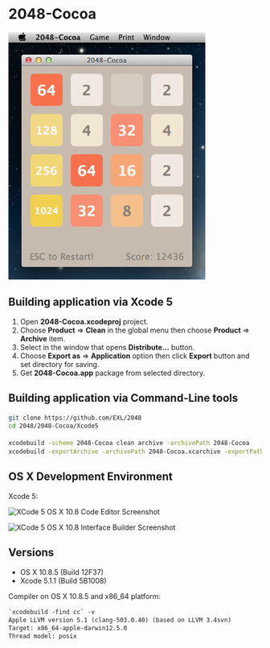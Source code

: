 2048-Cocoa
==========

![2048-Cocoa OS X 10.8 Screenshot](../../image/2048-Cocoa-Screenshot-10_8.png)

## Building application via Xcode 5

1. Open **2048-Cocoa.xcodeproj** project.
2. Choose **Product** => **Clean** in the global menu then choose **Product** => **Archive** item.
3. Select in the window that opens **Distribute...** button.
4. Choose **Export as** => **Application** option then click **Export** button and set directory for saving.
5. Get **2048-Cocoa.app** package from selected directory.

## Building application via Command-Line tools

```bash
git clone https://github.com/EXL/2048
cd 2048/2048-Cocoa/Xcode5

xcodebuild -scheme 2048-Cocoa clean archive -archivePath 2048-Cocoa
xcodebuild -exportArchive -archivePath 2048-Cocoa.xcarchive -exportPath '2048-Cocoa.app' -exportFormat app
```

## OS X Development Environment

Xcode 5:

![XCode 5 OS X 10.8 Code Editor Screenshot](../image/Xcode-MacOSX-10_8-Screenshot1.png)

![XCode 5 OS X 10.8 Interface Builder Screenshot](../image/ProjectBuilder-MacOSX-10_8-Screenshot2.png)

## Versions

* OS X 10.8.5 (Build 12F37)
* Xcode 5.1.1 (Build 5B1008)

Compiler on OS X 10.8.5 and x86_64 platform:

```
`xcodebuild -find cc` -v
Apple LLVM version 5.1 (clang-503.0.40) (based on LLVM 3.4svn)
Target: x86_64-apple-darwin12.5.0
Thread model: posix
```
